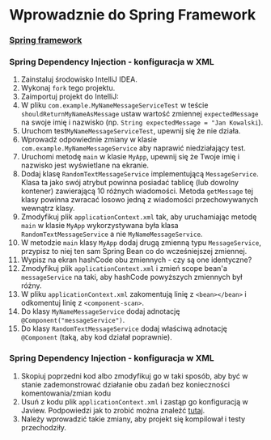 # Wprowadznie do Spring Framework
### [Spring framework](https://docs.spring.io/spring/docs/current/spring-framework-reference/)

### Spring Dependency Injection - konfiguracja w XML
1. Zainstaluj środowisko IntelliJ IDEA.
1. Wykonaj `fork` tego projektu.
1. Zaimportuj projekt do IntelliJ:
1. W pliku `com.example.MyNameMessageServiceTest` w teście `shouldReturnMyNameAsMessage` ustaw wartość zmiennej `expectedMessage` na swoje imię i nazwisko (np. `String expectedMessage = "Jan Kowalski`).
1. Uruchom test`MyNameMessageServiceTest`, upewnij się że nie działa.
1. Wprowadź odpowiednie zmiany w klasie `com.example.MyNameMessageService` aby naprawić niedziałający test. 
1. Uruchomi metodę `main` w klasie `MyApp`, upewnij się że Twoje imię i nazwisko jest wyświetlane na ekranie.
1. Dodaj klasę `RandomTextMessageService` implementującą `MessageService`. Klasa ta jako swój atrybut powinna posiadać tablicę (lub dowolny kontener) zawierającą 10 różnych wiadomości. Metoda `getMessage` tej klasy powinna zwracać losowo jedną z wiadomości przechowywanych wewnątrz klasy.
1. Zmodyfikuj plik `applicationContext.xml` tak, aby uruchamiając metodę `main` w klasie `MyApp` wykorzystywana była klasa `RandomTextMessageService` a nie `MyNameMessageService`.
1. W metodzie `main` klasy `MyApp` dodaj drugą zmienną typu `MessageService`, przypisz to niej ten sam Spring Bean co do wcześniejszej zmiennej.
1. Wypisz na ekran hashCode obu zmiennych - czy są one identyczne?
1. Zmodyfikuj plik `applicationContext.xml` i zmień scope bean'a `messageService` na taki, aby hashCode powyższych zmiennych był różny.
1. W pliku `applicationContext.xml` zakomentują linię z `<bean></bean>` i odkomentuj linię z `<component-scan>`.
1. Do klasy `MyNameMessageService` dodaj adnotację `@Component("messageService")`.
1. Do klasy `RandomTextMessageService` dodaj właściwą adnotację `@Component` (taką, aby kod działał poprawnie).

### Spring Dependency Injection - konfiguracja w XML
1. Skopiuj poprzedni kod albo zmodyfikuj go w taki sposób, aby być w stanie zademonstrować działanie obu zadań bez konieczności komentowania/zmian kodu
1. Usuń z kodu plik `applicationContext.xml` i zastąp go konfiguracją w Jaview. Podpowiedzi jak to zrobić można znaleźć [tutaj](https://www.tutorialspoint.com/spring/spring_java_based_configuration.htm).
1. Należy wprowadzić takie zmiany, aby projekt się kompilował i testy przechodziły.
